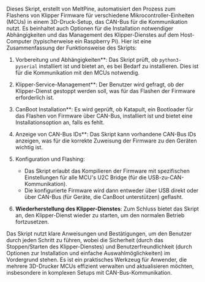 Dieses Skript, erstellt von MeltPine, automatisiert den Prozess zum Flashens von Klipper Firmware für verschiedene Mikrocontroller-Einheiten 
(MCUs) in einem 3D-Druck-Setup, das CAN-Bus für die Kommunikation nutzt. 
Es beinhaltet auch Optionen für die Installation notwendiger Abhängigkeiten und das Management des Klipper-Dienstes auf dem Host-Computer (typischerweise ein Raspberry Pi).
Hier ist eine Zusammenfassung der Funktionsweise des Skripts:

1. Vorbereitung und Abhängigkeiten**: Das Skript prüft, ob `python3-pyserial` installiert ist und bietet an, es bei Bedarf zu installieren. Dies ist für die Kommunikation mit den MCUs notwendig.

2. Klipper-Service-Management**: Der Benutzer wird gefragt, ob der Klipper-Dienst gestoppt werden soll, was für das Flashen der Firmware erforderlich ist.

3. CanBoot Installation**: Es wird geprüft, ob Katapult, ein Bootloader für das Flashen von Firmware über CAN-Bus, installiert ist und bietet eine Installationsoption an, falls es fehlt.

4. Anzeige von CAN-Bus IDs**: Das Skript kann vorhandene CAN-Bus IDs anzeigen, was für die korrekte Zuweisung der Firmware zu den Geräten wichtig ist.

5. Konfiguration und Flashing:
   - Das Skript erlaubt das Kompilieren der Firmware mit spezifischen Einstellungen für alle MCU's  U2C Bridge (für die USB-zu-CAN-Kommunikation).
   - Die konfigurierte Firmware wird dann entweder über USB direkt oder über CAN-Bus (für Geräte, die CanBoot unterstützen) geflasht.

7. **Wiederherstellung des Klipper-Dienstes**: Zum Schluss bietet das Skript an, den Klipper-Dienst wieder zu starten, um den normalen Betrieb fortzusetzen.

Das Skript nutzt klare Anweisungen und Bestätigungen, um den Benutzer durch jeden Schritt zu führen, 
wobei die Sicherheit (durch das Stoppen/Starten des Klipper-Dienstes) und Benutzerfreundlichkeit (durch Optionen zur Installation und einfache Auswahlmöglichkeiten) 
im Vordergrund stehen. Es ist ein praktisches Werkzeug für Anwender, die mehrere 3D-Drucker MCUs effizient verwalten und aktualisieren möchten, insbesondere in komplexen Setups mit CAN-Bus-Kommunikation.
